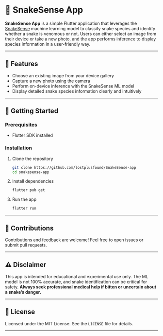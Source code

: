 # 🐍 SnakeSense App

**SnakeSense App** is a simple Flutter application that leverages the [SnakeSense](https://github.com/lostplusfound/SnakeSense/) machine learning model to classify snake species and identify whether a snake is venomous or not. Users can either select an image from their device or take a new photo, and the app performs inference to display species information in a user-friendly way.

---

## 📱 Features

* Choose an existing image from your device gallery
* Capture a new photo using the camera
* Perform on-device inference with the SnakeSense ML model
* Display detailed snake species information clearly and intuitively

---

## 🚀 Getting Started

### Prerequisites

* Flutter SDK installed
### Installation

1. Clone the repository

   ```bash
   git clone https://github.com/lostplusfound/SnakeSense-app
   cd snakesense-app
   ```

2. Install dependencies

   ```bash
   flutter pub get
   ```

3. Run the app

   ```bash
   flutter run
   ```

---

## 🤝 Contributions

Contributions and feedback are welcome! Feel free to open issues or submit pull requests.

---

## ⚠️ Disclaimer

This app is intended for educational and experimental use only. The ML model is not 100% accurate, and snake identification can be critical for safety. **Always seek professional medical help if bitten or uncertain about a snake’s danger.**

---

## 📄 License

Licensed under the MIT License. See the `LICENSE` file for details.

---
